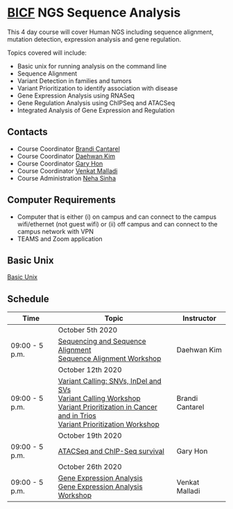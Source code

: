 # [BICF](http://www.utsouthwestern.edu/labs/bioinformatics/) NGS Sequence Analysis

This 4 day course will cover Human NGS including sequence alignment, mutation detection, expression analysis and gene regulation.

Topics covered will include:
- Basic unix for running analysis on the command line
- Sequence Alignment
- Variant Detection in families and tumors
- Variant Prioritization to identify association with disease
- Gene Expression Analysis using RNASeq
- Gene Regulation Analysis using ChIPSeq and ATACSeq
- Integrated Analysis of Gene Expression and Regulation


## Contacts
* Course Coordinator [Brandi Cantarel](mailto:brandi.cantarel@utsouthwestern.edu)
* Course Coordinator [Daehwan Kim](mailto:daehwan.kim@utsouthwestern.edu)
* Course Coordinator [Gary Hon](mailto:gary.hon@utsouthwestern.edu)
* Course Coordinator [Venkat Malladi](mailto:venkat.malladi@utsouthwestern.edu)
* Course Administration [Neha Sinha](Neha.Sinha@UTSouthwestern.edu)

## Computer Requirements

- Computer that is either (i) on campus and can connect to the campus wifi/ethernet (not guest wifi) or (ii) off campus and can connect to the campus network with VPN
- TEAMS and Zoom application

## Basic Unix

[Basic Unix](unix_workshop.md)

## Schedule

| Time  | Topic | Instructor|
| ------------- | ------------- | ------------- |
| | October 5th 2020| |
| 09:00 - 5 p.m.| [Sequencing and Sequence Alignment](ShortReadAlignment.pdf)<br>[Sequence Alignment Workshop](workshop_alignment.html) | Daehwan Kim |
| | October 12th 2020| |
| 09:00 - 5 p.m.| [Variant Calling: SNVs, InDel and SVs](Genome_Variation_VC.pdf) <br>[Variant Calling Workshop](workshop_vc.md)<br>[Variant Prioritization in Cancer and in Trios](Variant_Prioritization_Lecture.pdf)<br>[Variant Prioritization Workshop](Variant_Prioritization_workshop.md) | Brandi Cantarel |
| | October 19th 2020| |
| 09:00 - 5 p.m.| [ATACSeq and ChIP-Seq survival](2019-06-13-Nanocourse-GaryHon.pdf) | Gary Hon |
| | October 26th 2020| |
| 09:00 - 5 p.m.| [Gene Expression Analysis](GeneExpression.pdf)<br>[Gene Expression Analysis Workshop](gene_expression.md) | Venkat Malladi |
